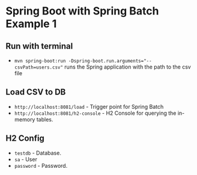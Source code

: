 # Spring Boot with Spring Batch Example 1

## Run with terminal
- `mvn spring-boot:run -Dspring-boot.run.arguments="--csvPath=users.csv"` runs the Spring application with the path to the csv file

## Load CSV to DB
- `http://localhost:8081/load` - Trigger point for Spring Batch
- `http://localhost:8081/h2-console` - H2 Console for querying the in-memory tables.

## H2 Config
- `testdb` - Database.
- `sa` - User
- `password` - Password.
